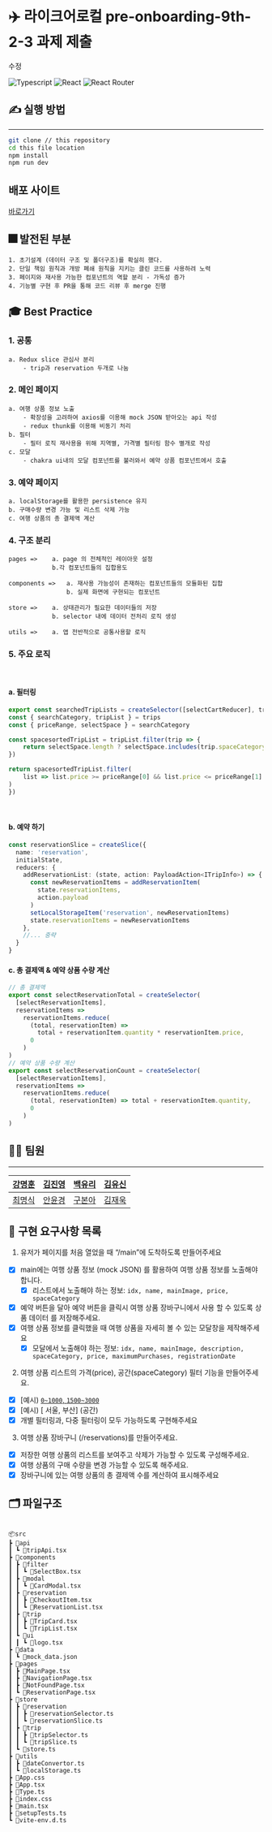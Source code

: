 # ✈️ 라이크어로컬 pre-onboarding-9th-2-3 과제 제출
수정
<p>
<img alt="Typescript" src="https://img.shields.io/badge/Typescript-v4.9.4-3178C6?style=plastic&logoColor=white%22/%3E"/>
<img alt="React" src="https://img.shields.io/badge/React-v18.2.0-61DAFB?style=plastic&logo=react&logoColor=white"/>
<img alt="React Router" src="https://img.shields.io/badge/React Router-v6.8.0-CA4245?style=plastic&logo=reactrouter&logoColor=white"/>
</p>

## ✍ 실행 방법

---

```sh
git clone // this repository
cd this file location
npm install
npm run dev
```

## 배포 사이트

[바로가기](https://pre-onboarding-9th-2-3.vercel.app/)

## 🎆 발전된 부분

```
1. 초기설계 (데이터 구조 및 폴더구조)를 확실히 했다.
2. 단일 책임 원칙과 개방 폐쇄 원칙을 지키는 클린 코드를 사용하려 노력
3. 페이지와 재사용 가능한 컴포넌트의 역할 분리 - 가독성 증가
4. 기능별 구현 후 PR을 통해 코드 리뷰 후 merge 진행
```

## 🎓 Best Practice

### 1. 공통

    a. Redux slice 관심사 분리
        - trip과 reservation 두개로 나눔

### 2. 메인 페이지

    a. 여행 상품 정보 노출
        - 확장성을 고려하여 axios를 이용해 mock JSON 받아오는 api 작성
        - redux thunk를 이용해 비동기 처리
    b. 필터
        - 필터 로직 재사용을 위해 지역별, 가격별 필터링 함수 별개로 작성
    c. 모달
        - chakra ui내의 모달 컴포넌트를 불러와서 예약 상품 컴포넌트에서 호출

### 3. 예약 페이지

    a. localStorage를 활용한 persistence 유지
    b. 구매수량 변경 가능 및 리스트 삭제 가능
    c. 여행 상품의 총 결제액 계산

### 4. 구조 분리

    pages =>    a. page 의 전체적인 레이아웃 설정
                b.각 컴포넌트들의 집합용도

    components =>   a. 재사용 가능성이 존재하는 컴포넌트들의 모듈화된 집합
                    b. 실제 화면에 구현되는 컴포넌트

    store =>    a. 상태관리가 필요한 데이터들의 저장
                b. selector 내에 데이터 전처리 로직 생성

    utils =>    a. 앱 전반적으로 공통사용할 로직

### 5. 주요 로직

<br/>

#### a. 필터링

```typescript
export const searchedTripLists = createSelector([selectCartReducer], trips => {
const { searchCategory, tripList } = trips
const { priceRange, selectSpace } = searchCategory

const spacesortedTripList = tripList.filter(trip => {
    return selectSpace.length ? selectSpace.includes(trip.spaceCategory) : trip
})

return spacesortedTripList.filter(
    list => list.price >= priceRange[0] && list.price <= priceRange[1]
)
})
```

<br/>

#### b. 예약 하기

```typescript
const reservationSlice = createSlice({
  name: 'reservation',
  initialState,
  reducers: {
    addReservationList: (state, action: PayloadAction<ITripInfo>) => {
      const newReservationItems = addReservationItem(
        state.reservationItems,
        action.payload
      )
      setLocalStorageItem('reservation', newReservationItems)
      state.reservationItems = newReservationItems
    },
    //... 중략
  }
}
````

#### c. 총 결제액 & 예약 상품 수량 계산

```typescript
// 총 결제액
export const selectReservationTotal = createSelector(
  [selectReservationItems],
  reservationItems =>
    reservationItems.reduce(
      (total, reservationItem) =>
        total + reservationItem.quantity * reservationItem.price,
      0
    )
)
// 예약 상품 수량 계산
export const selectReservationCount = createSelector(
  [selectReservationItems],
  reservationItems =>
    reservationItems.reduce(
      (total, reservationItem) => total + reservationItem.quantity,
      0
    )
)
```

## 👨‍💻 팀원

---

| [강명훈](https://github.com/michoball) | [김진영](https://github.com/tbs01215)  |  [백유리](https://github.com/BaekYuri)  | [김유신](https://github.com/kysclient) |
| :------------------------------------: | :------------------------------------: | :-------------------------------------: | :------------------------------------: |
| [최명식](https://github.com/mysungsik) | [안윤경](https://github.com/skyhanull) | [구본아](https://github.com/bona373737) | [김재욱](https://github.com/WooGie911) |

## 📝 구현 요구사항 목록

1. 유저가 페이지를 처음 열었을 때 “/main”에 도착하도록 만들어주세요

- [x] main에는 여행 상품 정보 (mock JSON) 를 활용하여 여행 상품 정보를 노출해야합니다.
  - [x] 리스트에서 노출해야 하는 정보: `idx, name, mainImage, price, spaceCategory`
- [x] 예약 버튼을 달아 예약 버튼을 클릭시 여행 상품 장바구니에서 사용 할 수 있도록 상품 데이터
      를 저장해주세요.
- [x] 여행 상품 정보를 클릭했을 때 여행 상품을 자세히 볼 수 있는 모달창을 제작해주세요
  - [x] 모달에서 노출해야 하는 정보: `idx, name, mainImage, description, spaceCategory, price, maximumPurchases, registrationDate`

2. 여행 상품 리스트의 가격(price), 공간(spaceCategory) 필터 기능을 만들어주세요.

- [x] [예시) [ `0~1000`, `1500~3000`](가격)
- [x] [예시) [ 서울, 부산] (공간)
- [x] 개별 필터링과, 다중 필터링이 모두 가능하도록 구현해주세요

3. 여행 상품 장바구니 (/reservations)를 만들어주세요.

- [x] 저장한 여행 상품의 리스트를 보여주고 삭제가 가능할 수 있도록 구성해주세요.
- [x] 여행 상품의 구매 수량을 변경 가능할 수 있도록 해주세요.
- [x] 장바구니에 있는 여행 상품의 총 결제액 수를 계산하여 표시해주세요

## 🗂️ 파일구조

```

📦src
┣ 📂api
┃ ┗ 📜tripApi.tsx
┣ 📂components
┃ ┣ 📂filter
┃ ┃ ┗ 📜SelectBox.tsx
┃ ┣ 📂modal
┃ ┃ ┗ 📜CardModal.tsx
┃ ┣ 📂reservation
┃ ┃ ┣ 📜CheckoutItem.tsx
┃ ┃ ┗ 📜ReservationList.tsx
┃ ┣ 📂trip
┃ ┃ ┣ 📜TripCard.tsx
┃ ┃ ┗ 📜TripList.tsx
┃ ┗ 📂ui
┃ ┃ ┗ 📜logo.tsx
┣ 📂data
┃ ┗ 📜mock_data.json
┣ 📂pages
┃ ┣ 📜MainPage.tsx
┃ ┣ 📜NavigationPage.tsx
┃ ┣ 📜NotFoundPage.tsx
┃ ┗ 📜ReservationPage.tsx
┣ 📂store
┃ ┣ 📂reservation
┃ ┃ ┣ 📜reservationSelector.ts
┃ ┃ ┗ 📜reservationSlice.ts
┃ ┣ 📂trip
┃ ┃ ┣ 📜tripSelector.ts
┃ ┃ ┗ 📜tripSlice.ts
┃ ┗ 📜store.ts
┣ 📂utils
┃ ┣ 📜dateConvertor.ts
┃ ┗ 📜localStorage.ts
┣ 📜App.css
┣ 📜App.tsx
┣ 📜Type.ts
┣ 📜index.css
┣ 📜main.tsx
┣ 📜setupTests.ts
┗ 📜vite-env.d.ts


```
